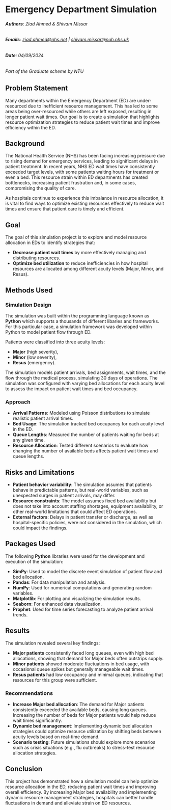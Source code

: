 # Emergency Department Simulation

###### **Authors**: Ziad Ahmed & Shivam Missar
###### **Emails**: ziad.ahmed@nhs.net | shivam.missar@nuh.nhs.uk
###### **Date**: 04/09/2024

###### Part of the Graduate scheme  by NTU


## Problem Statement
Many departments within the Emergency Department (ED) are under-resourced due to inefficient resource management. This has led to some areas being over-resourced while others are left exposed, resulting in longer patient wait times. Our goal is to create a simulation that highlights resource optimization strategies to reduce patient wait times and improve efficiency within the ED.

## Background
The National Health Service (NHS) has been facing increasing pressure due to rising demand for emergency services, leading to significant delays in patient treatment. In recent years, NHS ED wait times have consistently exceeded target levels, with some patients waiting hours for treatment or even a bed. This resource strain within ED departments has created bottlenecks, increasing patient frustration and, in some cases, compromising the quality of care.

As hospitals continue to experience this imbalance in resource allocation, it is vital to find ways to optimize existing resources effectively to reduce wait times and ensure that patient care is timely and efficient.

## Goal
The goal of this simulation project is to explore and model resource allocation in EDs to identify strategies that:
- **Decrease patient wait times** by more effectively managing and distributing resources.
- **Optimize bed utilization** to reduce inefficiencies in how hospital resources are allocated among different acuity levels (Major, Minor, and Resus).

## Methods Used
### Simulation Design
The simulation was built within the programming language known as **Python** which supports a thousands of different libaries and frameworks. For this particular case, a simulation framework was developed within Python to model patient flow through ED.


 Patients were classified into three acuity levels:
- **Major** (high severity),
- **Minor** (low severity),
- **Resus** (emergency).

The simulation models patient arrivals, bed assignments, wait times, and the flow through the medical process, simulating 30 days of operations. The simulation was configured with varying bed allocations for each acuity level to assess the impact on patient wait times and bed occupancy.

### Approach
- **Arrival Patterns**: Modeled using Poisson distributions to simulate realistic patient arrival times.
- **Bed Usage**: The simulation tracked bed occupancy for each acuity level in the ED.
- **Queue Lengths**: Measured the number of patients waiting for beds at any given time.
- **Resource Allocation**: Tested different scenarios to evaluate how changing the number of available beds affects patient wait times and queue lengths.



## Risks and Limitations
- **Patient behavior variability**: The simulation assumes that patients behave in predictable patterns, but real-world variables, such as unexpected surges in patient arrivals, may differ.
- **Resource constraints**: The model assumes fixed bed availability but does not take into account staffing shortages, equipment availability, or other real-world limitations that could affect ED operations.
- **External factors**: Delays in patient transfer or discharge, as well as hospital-specific policies, were not considered in the simulation, which could impact the findings.

## Packages Used
The following **Python** libraries were used for the development and execution of the simulation:
- **SimPy**: Used to model the discrete event simulation of patient flow and bed allocation.
- **Pandas**: For data manipulation and analysis.
- **NumPy**: Used for numerical computations and generating random variables.
- **Matplotlib**: For plotting and visualizing the simulation results.
- **Seaborn**: For enhanced data visualization.
- **Prophet**: Used for time series forecasting to analyze patient arrival trends.



## Results
The simulation revealed several key findings:
- **Major patients** consistently faced long queues, even with high bed allocations, showing that demand for Major beds often outstrips supply.
- **Minor patients** showed moderate fluctuations in bed usage, with occasional queue spikes but generally manageable wait times.
- **Resus patients** had low occupancy and minimal queues, indicating that resources for this group were sufficient.

### Recommendations
- **Increase Major bed allocation**: The demand for Major patients consistently exceeded the available beds, causing long queues. Increasing the number of beds for Major patients would help reduce wait times significantly.
- **Dynamic bed management**: Implementing dynamic bed allocation strategies could optimize resource utilization by shifting beds between acuity levels based on real-time demand.
- **Scenario testing**: Future simulations should explore more scenarios such as crisis situations (e.g., flu outbreaks) to stress-test resource allocation strategies.

## Conclusion
This project has demonstrated how a simulation model can help optimize resource allocation in the ED, reducing patient wait times and improving overall efficiency. By increasing Major bed availability and implementing dynamic resource management strategies, hospitals can better handle fluctuations in demand and alleviate strain on ED resources.
